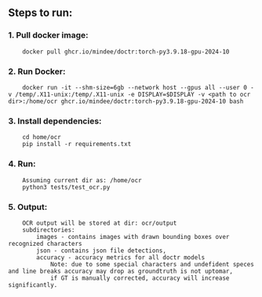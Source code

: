 ## Steps to run:

### 1. Pull docker image:
        docker pull ghcr.io/mindee/doctr:torch-py3.9.18-gpu-2024-10

### 2. Run Docker:
        docker run -it --shm-size=6gb --network host --gpus all --user 0 -v /temp/.X11-unix:/temp/.X11-unix -e DISPLAY=$DISPLAY -v <path to ocr dir>:/home/ocr ghcr.io/mindee/doctr:torch-py3.9.18-gpu-2024-10 bash
   
### 3. Install dependencies:
        cd home/ocr
        pip install -r requirements.txt

### 4. Run:
        Assuming current dir as: /home/ocr
        python3 tests/test_ocr.py

### 5. Output:
        OCR output will be stored at dir: ocr/output
        subdirectories: 
            images - contains images with drawn bounding boxes over recognized characters
            json - contains json file detections,
            accuracy - accuracy metrics for all doctr models
                Note: due to some special characters and undefident speces and line breaks accuracy may drop as groundtruth is not uptomar,
                if GT is manually corrected, accuracy will increase significantly.  

